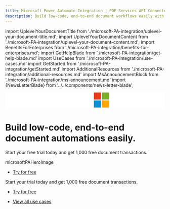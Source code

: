 ```yaml
---
title: Microsoft Power Automate Integration | PDF Services API Connector | Adobe Acrobat Sign Connector
description: Build low-code, end-to-end document workflows easily with Adobe Acrobat Services & Adobe Acrobat Sign on Microsoft Power Platform. From PDF creation and conversion to e-signatures, access over twenty PDF actions. Learn more and start a free trial today.
---
```


import UplevelYourDocumentTitle from './microsoft-PA-integration/uplevel-your-document-title.md';
import UplevelYourDocumentContent from './microsoft-PA-integration/uplevel-your-document-content.md';
import BenefitsForEnterprises from './microsoft-PA-integration/benefits-for-enterprises.md';
import GetHelpBlade from './microsoft-PA-integration/get-help-blade.md'
import UseCases from './microsoft-PA-integration/use-cases.md'
import GetStarted from './microsoft-PA-integration/getStarted.md'
import AdditionalResources from './microsoft-PA-integration/additional-resources.md'
import MsAnnouncementBlock from './microsoft-PA-integration/ms-announcement.md'
import {NewsLetterBlade} from '../../components/news-letter-blade';

<Hero slots="icon, heading, text, assetsImg, buttons"  customLayout variant="halfwidth" variantsTypePrimary='primary' className="microsoftPAHerobgImage Hero-Banner ms-hero-img"/>

![Adobe X Microsoft](../images/AdobeXMicrosoft_Lockup_Desktop.png)

# Build low-code, end-to-end document automations easily.

Start your free trial today and get 1,000 free document transactions.

microsoftPAHeroImage

- [Try for free](https://acrobatservices.adobe.com/dc-integration-creation-app-cdn/main.html?api=pdf-services-api&source=pa#&sdid=6S3T74M5&mv=affiliate)

<WrapperComponent slots="content" repeat="1" theme="light" className="Uplevel-Your-DocumentTitle"/>

<MsAnnouncementBlock/>

<WrapperComponent slots="content" repeat="1" theme="lightest" className="Uplevel-Your-DocumentTitle"/>

<UplevelYourDocumentTitle />

<UplevelYourDocumentContent />

<DCSummaryBlock slots="text, buttons" theme="dark"  buttonPositionRight btnVariant="cta" className="How-to-get-started key-features-code-block ms-pa-page hero-below-compo ms-pa-page-mob ms-pa-summary-blade" />

Start your trial today and get 1,000 free document transactions.

- [Try for free](https://acrobatservices.adobe.com/dc-integration-creation-app-cdn/main.html?api=pdf-services-api&source=pa#&sdid=6S3T74M5&mv=affiliate)

<WrapperComponent slots="content" theme="lightest" className="Benefits-For-Enterprises"/>

<BenefitsForEnterprises/>

<WrapperComponent slots="content" theme="lightest" className="Use-Cases"/>

<UseCases/>

<TextBlock slots="buttons" isCentered theme="lightest" variantsTypePrimary='secondary' variantStyleFill = "outline"  className='padding-5 Use-cases-for-Adobe-Document-Services'/>

- [View all use cases](/use-cases/agreements-and-contracts/sales-proposals-and-contracts/)

<WrapperComponent slots="content" theme="light" className="Get-Started"/>

<GetStarted/>

<WrapperComponent slots="content" theme="lightest" className="Get-Started"/>

<AdditionalResources/>

<NewsLetterBlade className="news-letter"/>

<WrapperComponent slots="content" theme="lightest" className="div-flex overflow-hidden"/>

<GetHelpBlade/>
